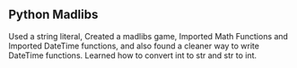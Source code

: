 ## Python Madlibs

Used a string literal, Created a madlibs game, Imported Math Functions and Imported DateTime functions, and also found a cleaner way to write DateTime functions. 
Learned how to convert int to str and str to int. 

